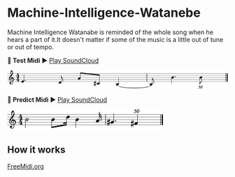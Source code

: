 # Machine-Intelligence-Watanebe

Machine Intelligence Watanabe is reminded of the whole song when he hears a part of it.It doesn't matter if some of the music is a little out of tune or out of tempo.

**🎹 Test Midi** ▶️ [Play SoundCloud](https://soundcloud.com/toshio-ohta/testmidi)

![testMidi.png](https://github.com/PonDad/Machine-Intelligence-Watanebe/blob/master/data/testMidi.png)

**🎹 Predict Midi** ▶️ [Play SoundCloud](https://soundcloud.com/toshio-ohta/predictmidi)

![predictMidi.png](https://github.com/PonDad/Machine-Intelligence-Watanebe/blob/master/data/predictMidi.png)

## How it works



[FreeMidi.org](https://freemidi.org/download3-1118-norwegian-wood-beatles)